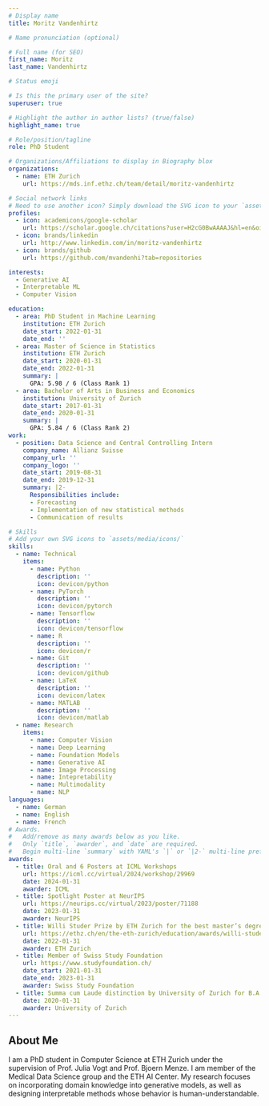 ```yaml
---
# Display name
title: Moritz Vandenhirtz

# Name pronunciation (optional)

# Full name (for SEO)
first_name: Moritz
last_name: Vandenhirtz

# Status emoji

# Is this the primary user of the site?
superuser: true

# Highlight the author in author lists? (true/false)
highlight_name: true

# Role/position/tagline
role: PhD Student

# Organizations/Affiliations to display in Biography blox
organizations:
  - name: ETH Zurich
    url: https://mds.inf.ethz.ch/team/detail/moritz-vandenhirtz

# Social network links
# Need to use another icon? Simply download the SVG icon to your `assets/media/icons/` folder.
profiles:
  - icon: academicons/google-scholar
    url: https://scholar.google.ch/citations?user=H2cG0BwAAAAJ&hl=en&oi=sra
  - icon: brands/linkedin
    url: http://www.linkedin.com/in/moritz-vandenhirtz
  - icon: brands/github
    url: https://github.com/mvandenhi?tab=repositories

interests:
  - Generative AI 
  - Interpretable ML
  - Computer Vision

education:
  - area: PhD Student in Machine Learning
    institution: ETH Zurich
    date_start: 2022-01-31
    date_end: ''
  - area: Master of Science in Statistics
    institution: ETH Zurich
    date_start: 2020-01-31
    date_end: 2022-01-31
    summary: |
      GPA: 5.98 / 6 (Class Rank 1)
  - area: Bachelor of Arts in Business and Economics
    institution: University of Zurich
    date_start: 2017-01-31
    date_end: 2020-01-31
    summary: |
      GPA: 5.84 / 6 (Class Rank 2)
work:
  - position: Data Science and Central Controlling Intern
    company_name: Allianz Suisse
    company_url: ''
    company_logo: ''
    date_start: 2019-08-31
    date_end: 2019-12-31
    summary: |2-
      Responsibilities include:
      - Forecasting
      - Implementation of new statistical methods
      - Communication of results

# Skills
# Add your own SVG icons to `assets/media/icons/`
skills:
  - name: Technical
    items:
      - name: Python
        description: ''
        icon: devicon/python
      - name: PyTorch
        description: ''
        icon: devicon/pytorch
      - name: Tensorflow
        description: ''
        icon: devicon/tensorflow
      - name: R
        description: ''
        icon: devicon/r
      - name: Git
        description: ''
        icon: devicon/github
      - name: LaTeX
        description: ''
        icon: devicon/latex
      - name: MATLAB
        description: ''
        icon: devicon/matlab
  - name: Research
    items:
      - name: Computer Vision
      - name: Deep Learning
      - name: Foundation Models
      - name: Generative AI
      - name: Image Processing
      - name: Intepretability
      - name: Multimodality
      - name: NLP
languages:
  - name: German
  - name: English
  - name: French
# Awards.
#   Add/remove as many awards below as you like.
#   Only `title`, `awarder`, and `date` are required.
#   Begin multi-line `summary` with YAML's `|` or `|2-` multi-line prefix and indent 2 spaces below.
awards:
  - title: Oral and 6 Posters at ICML Workshops
    url: https://icml.cc/virtual/2024/workshop/29969
    date: 2024-01-31
    awarder: ICML
  - title: Spotlight Poster at NeurIPS
    url: https://neurips.cc/virtual/2023/poster/71188
    date: 2023-01-31
    awarder: NeurIPS
  - title: Willi Studer Prize by ETH Zurich for the best master’s degree in Statistics (D-MATH)
    url: https://ethz.ch/en/the-eth-zurich/education/awards/willi-studer-prize.html
    date: 2022-01-31
    awarder: ETH Zurich
  - title: Member of Swiss Study Foundation
    url: https://www.studyfoundation.ch/
    date_start: 2021-01-31
    date_end: 2023-01-31
    awarder: Swiss Study Foundation
  - title: Summa cum Laude distinction by University of Zurich for B.A. in Business and Economics
    date: 2020-01-31
    awarder: University of Zurich
---
```


## About Me

I am a PhD student in Computer Science at ETH Zurich under the supervision of Prof. Julia Vogt and Prof. Bjoern Menze. I am member of the Medical Data Science group and the ETH AI Center. My research focuses on incorporating domain knowledge into generative models, as well as designing interpretable methods whose behavior is human-understandable.